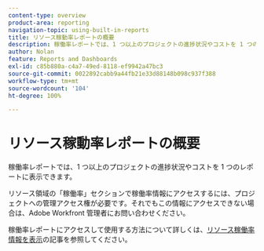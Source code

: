 ```yaml
---
content-type: overview
product-area: reporting
navigation-topic: using-built-in-reports
title: リソース稼動率レポートの概要
description: 稼働率レポートでは、1 つ以上のプロジェクトの進捗状況やコストを 1 つのレポートに表示できます。
author: Nolan
feature: Reports and Dashboards
exl-id: c85b880a-c4a7-49ed-8118-ef9942a47bc3
source-git-commit: 0022892cabb9a44fb21e33d88148b098c937f388
workflow-type: tm+mt
source-wordcount: '104'
ht-degree: 100%

---
```



# リソース稼動率レポートの概要

<!--Audited: 11/2024-->

<!--CONTEXT SENSITIVE HELP - this is linked to the product. It is about a Resource reporting built-in report, so we need to keep it in both areas.-->

稼働率レポートでは、1 つ以上のプロジェクトの進捗状況やコストを 1 つのレポートに表示できます。

リソース領域の「稼働率」セクションで稼働率情報にアクセスするには、プロジェクトへの管理アクセス権が必要です。それでもこの情報にアクセスできない場合は、Adobe Workfront 管理者にお問い合わせください。

稼働率レポートにアクセスして使用する方法について詳しくは、[リソース稼働率情報を表示](../../../resource-mgmt/resource-utilization/view-utilization-information.md)の記事を参照してください。
